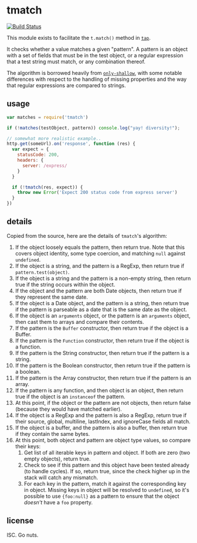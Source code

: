 # tmatch

[![Build Status](https://travis-ci.org/tapjs/tmatch.svg?branch=master)](https://travis-ci.org/tapjs/tmatch)


This module exists to facilitate the `t.match()` method in
[`tap`](http://npm.im/tap).

It checks whether a value matches a given "pattern".  A pattern is an
object with a set of fields that must be in the test object, or a
regular expression that a test string must match, or any combination
thereof.

The algorithm is borrowed heavily from
[`only-shallow`](http://npm.im/only-shallow), with some notable
differences with respect to the handling of missing properties and the
way that regular expressions are compared to strings.

## usage

```javascript
var matches = require('tmatch')

if (!matches(testObject, pattern)) console.log("yay! diversity!");

// somewhat more realistic example..
http.get(someUrl).on('response', function (res) {
  var expect = {
    statusCode: 200,
    headers: {
      server: /express/
    }
  }

  if (!tmatch(res, expect)) {
    throw new Error('Expect 200 status code from express server')
  }
})
```

## details

Copied from the source, here are the details of `tmatch`'s algorithm:

1. If the object loosely equals the pattern, then return true.  Note
   that this covers object identity, some type coercion, and matching
   `null` against `undefined`.
2. If the object is a string, and the pattern is a RegExp, then return
   true if `pattern.test(object)`.
3. If the object is a string and the pattern is a non-empty string,
   then return true if the string occurs within the object.
5. If the object and the pattern are both Date objects, then return
   true if they represent the same date.
6. If the object is a Date object, and the pattern is a string, then
   return true if the pattern is parseable as a date that is the same
   date as the object.
7. If the object is an `arguments` object, or the pattern is an
   `arguments` object, then cast them to arrays and compare their
   contents.
8. If the pattern is the `Buffer` constructor, then return true if the
   object is a Buffer.
9. If the pattern is the `Function` constructor, then return true if
   the object is a function.
10. If the pattern is the String constructor, then return true if the
    pattern is a string.
11. If the pattern is the Boolean constructor, then return true if the
    pattern is a boolean.
12. If the pattern is the Array constructor, then return true if the
    pattern is an array.
13. If the pattern is any function, and then object is an object, then
    return true if the object is an `instanceof` the pattern.
14. At this point, if the object or the pattern are not objects, then
    return false (because they would have matched earlier).
15. If the object is a RegExp and the pattern is also a RegExp, return
    true if their source, global, multiline, lastIndex, and ignoreCase
    fields all match.
16. If the object is a buffer, and the pattern is also a buffer, then
    return true if they contain the same bytes.
17. At this point, both object and pattern are object type values, so
    compare their keys:
    1. Get list of all iterable keys in pattern and object.  If both
       are zero (two empty objects), return true.
    2. Check to see if this pattern and this object have been tested
       already (to handle cycles).  If so, return true, since the
       check higher up in the stack will catch any mismatch.
    3. For each key in the pattern, match it against the corresponding
       key in object.  Missing keys in object will be resolved to
       `undefined`, so it's possible to use `{foo:null}` as a pattern
       to ensure that the object *doesn't* have a `foo` property.

## license

ISC. Go nuts.
